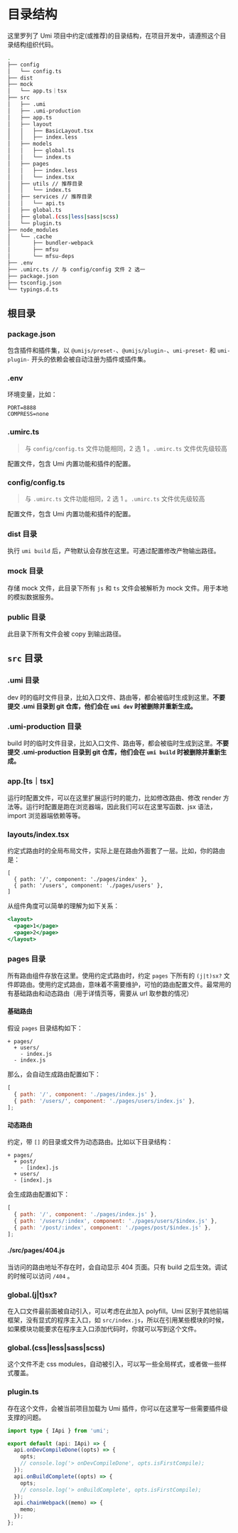 # 目录结构

这里罗列了 Umi 项目中约定(或推荐)的目录结构，在项目开发中，请遵照这个目录结构组织代码。

```bash
.
├── config
│   └── config.ts
├── dist
├── mock
│   └── app.ts｜tsx
├── src
│   ├── .umi
│   ├── .umi-production
│   ├── app.ts
│   ├── layout
│   │   ├── BasicLayout.tsx
│   │   ├── index.less
│   ├── models
│   │   ├── global.ts
│   │   └── index.ts
│   ├── pages
│   │   ├── index.less
│   │   └── index.tsx
│   ├── utils // 推荐目录
│   │   └── index.ts
│   ├── services // 推荐目录
│   │   └── api.ts
│   ├── global.ts
│   ├── global.(css|less|sass|scss)
│   └── plugin.ts 
├── node_modules
│   └── .cache
│       ├── bundler-webpack
│       ├── mfsu
│       └── mfsu-deps
├── .env
├── .umirc.ts // 与 config/config 文件 2 选一
├── package.json
├── tsconfig.json
└── typings.d.ts
```
## 根目录

### package.json

包含插件和插件集，以 `@umijs/preset-`、`@umijs/plugin-`、`umi-preset-` 和 `umi-plugin-` 开头的依赖会被自动注册为插件或插件集。

### .env

环境变量，比如：
```text
PORT=8888
COMPRESS=none
```

### .umirc.ts

> 与 `config/config.ts` 文件功能相同，2 选 1 。`.umirc.ts` 文件优先级较高

配置文件，包含 Umi 内置功能和插件的配置。

### config/config.ts

> 与 `.umirc.ts` 文件功能相同，2 选 1 。`.umirc.ts` 文件优先级较高

配置文件，包含 Umi 内置功能和插件的配置。

### dist 目录

执行 `umi build` 后，产物默认会存放在这里。可通过配置修改产物输出路径。

### mock 目录

存储 mock 文件，此目录下所有 `js` 和 `ts` 文件会被解析为 mock 文件。用于本地的模拟数据服务。

### public 目录

此目录下所有文件会被 copy 到输出路径。

## `src` 目录

### .umi 目录

dev 时的临时文件目录，比如入口文件、路由等，都会被临时生成到这里。**不要提交 .umi 目录到 git 仓库，他们会在 `umi dev` 时被删除并重新生成。**

### .umi-production 目录

build 时的临时文件目录，比如入口文件、路由等，都会被临时生成到这里。**不要提交 .umi-production 目录到 git 仓库，他们会在 `umi build` 时被删除并重新生成。**

### app.[ts｜tsx]

运行时配置文件，可以在这里扩展运行时的能力，比如修改路由、修改 render 方法等。运行时配置是跑在浏览器端，因此我们可以在这里写函数、jsx 语法，import 浏览器端依赖等等。

### layouts/index.tsx

约定式路由时的全局布局文件，实际上是在路由外面套了一层。比如，你的路由是：

```
[
  { path: '/', component: './pages/index' },
  { path: '/users', component: './pages/users' },
]
```

从组件角度可以简单的理解为如下关系：

```jsx
<layout>
  <page>1</page>
  <page>2</page>
</layout>
```

### pages 目录

所有路由组件存放在这里。使用约定式路由时，约定 `pages` 下所有的 `(j|t)sx?` 文件即路由。使用约定式路由，意味着不需要维护，可怕的路由配置文件。最常用的有基础路由和动态路由（用于详情页等，需要从 url 取参数的情况）

#### 基础路由

假设 `pages` 目录结构如下：

```
+ pages/
  + users/
    - index.js
  - index.js
```

那么，会自动生成路由配置如下：

```javascript
[
  { path: '/', component: './pages/index.js' },
  { path: '/users/', component: './pages/users/index.js' },
];
```

#### 动态路由

约定，带 `[]` 的目录或文件为动态路由。比如以下目录结构：

```
+ pages/
  + post/
    - [index].js
  + users/
  - [index].js
```

会生成路由配置如下：

```javascript
[
  { path: '/', component: './pages/index.js' },
  { path: '/users/:index', component: './pages/users/$index.js' },
  { path: '/post/:index', component: './pages/post/$index.js' },
];
```

#### ./src/pages/404.js

当访问的路由地址不存在时，会自动显示 404 页面。只有 build 之后生效。调试的时候可以访问 `/404` 。

### global.(j|t)sx?

在入口文件最前面被自动引入，可以考虑在此加入 polyfill。Umi 区别于其他前端框架，没有显式的程序主入口，如 `src/index.js`，所以在引用某些模块的时候，如果模块功能要求在程序主入口添加代码时，你就可以写到这个文件。

### global.(css|less|sass|scss)

这个文件不走 css modules，自动被引入，可以写一些全局样式，或者做一些样式覆盖。

### plugin.ts 

存在这个文件，会被当前项目加载为 Umi 插件，你可以在这里写一些需要插件级支撑的问题。

```ts
import type { IApi } from 'umi';

export default (api: IApi) => {
  api.onDevCompileDone((opts) => {
    opts;
    // console.log('> onDevCompileDone', opts.isFirstCompile);
  });
  api.onBuildComplete((opts) => {
    opts;
    // console.log('> onBuildComplete', opts.isFirstCompile);
  });
  api.chainWebpack((memo) => {
    memo;
  });
};

```
